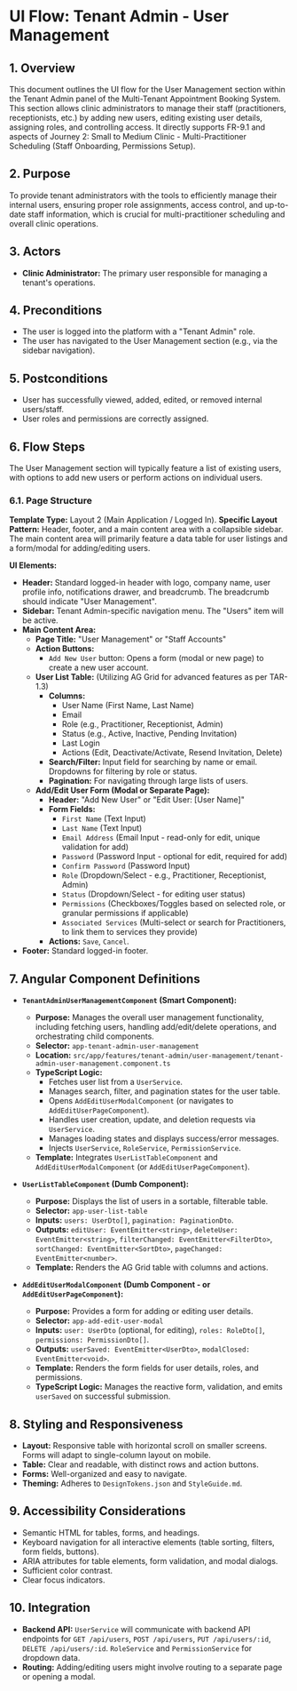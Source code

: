 # UI Flow: Tenant Admin - User Management

## 1. Overview

This document outlines the UI flow for the User Management section within the Tenant Admin panel of the Multi-Tenant Appointment Booking System. This section allows clinic administrators to manage their staff (practitioners, receptionists, etc.) by adding new users, editing existing user details, assigning roles, and controlling access. It directly supports FR-9.1 and aspects of Journey 2: Small to Medium Clinic - Multi-Practitioner Scheduling (Staff Onboarding, Permissions Setup).

## 2. Purpose

To provide tenant administrators with the tools to efficiently manage their internal users, ensuring proper role assignments, access control, and up-to-date staff information, which is crucial for multi-practitioner scheduling and overall clinic operations.

## 3. Actors

*   **Clinic Administrator:** The primary user responsible for managing a tenant's operations.

## 4. Preconditions

*   The user is logged into the platform with a "Tenant Admin" role.
*   The user has navigated to the User Management section (e.g., via the sidebar navigation).

## 5. Postconditions

*   User has successfully viewed, added, edited, or removed internal users/staff.
*   User roles and permissions are correctly assigned.

## 6. Flow Steps

The User Management section will typically feature a list of existing users, with options to add new users or perform actions on individual users.

### 6.1. Page Structure

**Template Type:** Layout 2 (Main Application / Logged In).
**Specific Layout Pattern:** Header, footer, and a main content area with a collapsible sidebar. The main content area will primarily feature a data table for user listings and a form/modal for adding/editing users.

**UI Elements:**
*   **Header:** Standard logged-in header with logo, company name, user profile info, notifications drawer, and breadcrumb. The breadcrumb should indicate "User Management".
*   **Sidebar:** Tenant Admin-specific navigation menu. The "Users" item will be active.
*   **Main Content Area:**
    *   **Page Title:** "User Management" or "Staff Accounts"
    *   **Action Buttons:**
        *   `Add New User` button: Opens a form (modal or new page) to create a new user account.
    *   **User List Table:** (Utilizing AG Grid for advanced features as per TAR-1.3)
        *   **Columns:**
            *   User Name (First Name, Last Name)
            *   Email
            *   Role (e.g., Practitioner, Receptionist, Admin)
            *   Status (e.g., Active, Inactive, Pending Invitation)
            *   Last Login
            *   Actions (Edit, Deactivate/Activate, Resend Invitation, Delete)
        *   **Search/Filter:** Input field for searching by name or email. Dropdowns for filtering by role or status.
        *   **Pagination:** For navigating through large lists of users.
    *   **Add/Edit User Form (Modal or Separate Page):**
        *   **Header:** "Add New User" or "Edit User: [User Name]"
        *   **Form Fields:**
            *   `First Name` (Text Input)
            *   `Last Name` (Text Input)
            *   `Email Address` (Email Input - read-only for edit, unique validation for add)
            *   `Password` (Password Input - optional for edit, required for add)
            *   `Confirm Password` (Password Input)
            *   `Role` (Dropdown/Select - e.g., Practitioner, Receptionist, Admin)
            *   `Status` (Dropdown/Select - for editing user status)
            *   `Permissions` (Checkboxes/Toggles based on selected role, or granular permissions if applicable)
            *   `Associated Services` (Multi-select or search for Practitioners, to link them to services they provide)
        *   **Actions:** `Save`, `Cancel`.
*   **Footer:** Standard logged-in footer.

## 7. Angular Component Definitions

*   **`TenantAdminUserManagementComponent` (Smart Component):**
    *   **Purpose:** Manages the overall user management functionality, including fetching users, handling add/edit/delete operations, and orchestrating child components.
    *   **Selector:** `app-tenant-admin-user-management`
    *   **Location:** `src/app/features/tenant-admin/user-management/tenant-admin-user-management.component.ts`
    *   **TypeScript Logic:**
        *   Fetches user list from a `UserService`.
        *   Manages search, filter, and pagination states for the user table.
        *   Opens `AddEditUserModalComponent` (or navigates to `AddEditUserPageComponent`).
        *   Handles user creation, update, and deletion requests via `UserService`.
        *   Manages loading states and displays success/error messages.
        *   Injects `UserService`, `RoleService`, `PermissionService`.
    *   **Template:** Integrates `UserListTableComponent` and `AddEditUserModalComponent` (or `AddEditUserPageComponent`).

*   **`UserListTableComponent` (Dumb Component):**
    *   **Purpose:** Displays the list of users in a sortable, filterable table.
    *   **Selector:** `app-user-list-table`
    *   **Inputs:** `users: UserDto[]`, `pagination: PaginationDto`.
    *   **Outputs:** `editUser: EventEmitter<string>`, `deleteUser: EventEmitter<string>`, `filterChanged: EventEmitter<FilterDto>`, `sortChanged: EventEmitter<SortDto>`, `pageChanged: EventEmitter<number>`.
    *   **Template:** Renders the AG Grid table with columns and actions.

*   **`AddEditUserModalComponent` (Dumb Component - or `AddEditUserPageComponent`):**
    *   **Purpose:** Provides a form for adding or editing user details.
    *   **Selector:** `app-add-edit-user-modal`
    *   **Inputs:** `user: UserDto` (optional, for editing), `roles: RoleDto[]`, `permissions: PermissionDto[]`.
    *   **Outputs:** `userSaved: EventEmitter<UserDto>`, `modalClosed: EventEmitter<void>`.
    *   **Template:** Renders the form fields for user details, roles, and permissions.
    *   **TypeScript Logic:** Manages the reactive form, validation, and emits `userSaved` on successful submission.

## 8. Styling and Responsiveness

*   **Layout:** Responsive table with horizontal scroll on smaller screens. Forms will adapt to single-column layout on mobile.
*   **Table:** Clear and readable, with distinct rows and action buttons.
*   **Forms:** Well-organized and easy to navigate.
*   **Theming:** Adheres to `DesignTokens.json` and `StyleGuide.md`.

## 9. Accessibility Considerations

*   Semantic HTML for tables, forms, and headings.
*   Keyboard navigation for all interactive elements (table sorting, filters, form fields, buttons).
*   ARIA attributes for table elements, form validation, and modal dialogs.
*   Sufficient color contrast.
*   Clear focus indicators.

## 10. Integration

*   **Backend API:** `UserService` will communicate with backend API endpoints for `GET /api/users`, `POST /api/users`, `PUT /api/users/:id`, `DELETE /api/users/:id`. `RoleService` and `PermissionService` for dropdown data.
*   **Routing:** Adding/editing users might involve routing to a separate page or opening a modal.